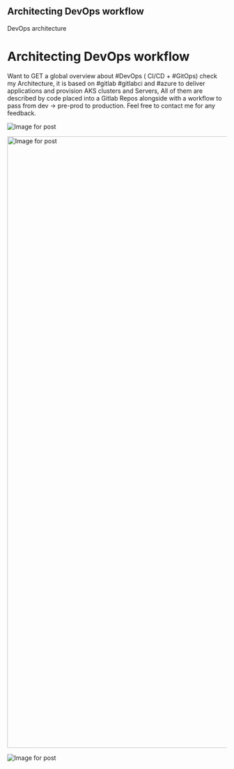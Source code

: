 ## Architecting DevOps workflow

<span class="s"></span>DevOps architecture





# Architecting DevOps workflow


Want to GET a global overview about #DevOps ( CI/CD + #GitOps) check my Architecture, it is based on #gitlab #gitlabci and #azure to deliver applications and provision AKS clusters and Servers, All of them are described by code placed into a Gitlab Repos alongside with a workflow to pass from dev -> pre-prod to production.
Feel free to contact me for any feedback.

![Image for post](https://miro.medium.com/max/48/1*4G13PVG5qeceQ-XT5vBUxA.png?q=20)

<noscript><img alt="Image for post" class="t u v ia aj" src="https://miro.medium.com/max/2272/1*4G13PVG5qeceQ-XT5vBUxA.png" width="1136" height="1401" srcSet="https://miro.medium.com/max/552/1*4G13PVG5qeceQ-XT5vBUxA.png 276w, https://miro.medium.com/max/1104/1*4G13PVG5qeceQ-XT5vBUxA.png 552w, https://miro.medium.com/max/1280/1*4G13PVG5qeceQ-XT5vBUxA.png 640w, https://miro.medium.com/max/1400/1*4G13PVG5qeceQ-XT5vBUxA.png 700w" sizes="700px"/></noscript>


![Image for post](https://miro.medium.com/max/60/0*Piks8Tu6xUYpF4DU?q=20)

